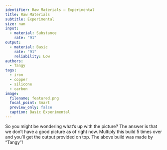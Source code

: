 ```yaml
---
identifier: Raw Materials – Experimental
title: Raw Materials
subtitle: Experimental
size: nan
input:
  - material: Substance
    rate: "91"
output:
  - material: Basic
    rate: "91"
    reliability: Low
authors:
  - Tangy
tags:
  - iron
  - copper
  - silicone
  - carbon
image:
  filename: featured.png
  focal_point: Smart
  preview_only: false
  caption: Basic Experimental
---
```

So you might be wondering what’s up with the picture? The answer is that we don’t have a good picture as of right now. Multiply this build 5 times over and you’ll get the output provided on top. The above build was made by “Tangy”!